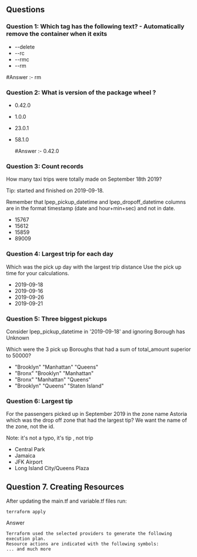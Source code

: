 ## Questions

### Question 1: Which tag has the following text? - Automatically remove the container when it exits

- --delete
- --rc
- --rmc
- --rm

#Answer :- rm 

### Question 2: What is version of the package wheel ?

- 0.42.0
- 1.0.0
- 23.0.1
- 58.1.0

  #Answer :- 0.42.0

### Question 3: Count records
How many taxi trips were totally made on September 18th 2019?

Tip: started and finished on 2019-09-18.

Remember that lpep_pickup_datetime and lpep_dropoff_datetime columns are in the format timestamp (date and hour+min+sec) and not in date.

- 15767
- 15612
- 15859
- 89009

### Question 4: Largest trip for each day

Which was the pick up day with the largest trip distance Use the pick up time for your calculations.

- 2019-09-18
- 2019-09-16
- 2019-09-26
- 2019-09-21

### Question 5: Three biggest pickups

Consider lpep_pickup_datetime in '2019-09-18' and ignoring Borough has Unknown

Which were the 3 pick up Boroughs that had a sum of total_amount superior to 50000?

- "Brooklyn" "Manhattan" "Queens"
- "Bronx" "Brooklyn" "Manhattan"
- "Bronx" "Manhattan" "Queens"
- "Brooklyn" "Queens" "Staten Island"

### Question 6: Largest tip

For the passengers picked up in September 2019 in the zone name Astoria which was the drop off zone that had the largest tip? We want the name of the zone, not the id.

Note: it's not a typo, it's tip , not trip

- Central Park
- Jamaica
- JFK Airport
- Long Island City/Queens Plaza

## Question 7. Creating Resources

After updating the main.tf and variable.tf files run:

```
terraform apply
```
Answer 

```
Terraform used the selected providers to generate the following execution plan. 
Resource actions are indicated with the following symbols: 
... and much more 
```
